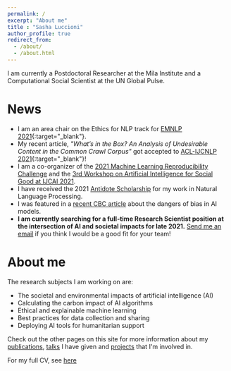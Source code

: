 ```yaml
---
permalink: /
excerpt: "About me"
title : "Sasha Luccioni"
author_profile: true
redirect_from: 
  - /about/
  - /about.html
---
```


I am currently a Postdoctoral Researcher at the Mila Institute and a Computational Social Scientist at the UN Global Pulse. 

News
======
* I am an area chair on the Ethics for NLP track for [EMNLP 2021](https://2021.emnlp.org/){:target="_blank"}.
* My recent article, *"What’s in the Box? An Analysis of Undesirable Content in the Common Crawl Corpus"* got accepted to [ACL-IJCNLP 2021](https://2021.aclweb.org/){:target="_blank"}!
* I am a co-organizer of the [2021 Machine Learning Reproducibility Challenge](https://paperswithcode.com/rc2020) and the [3rd Workshop on Artificial Intelligence for Social Good at IJCAI 2021](https://amulyayadav.github.io/AI4SG2021/).
* I have received the 2021 [Antidote Scholarship](https://mila.quebec/en/the-2021-antidote-scholarship-awarded-to-sasha-luccioni/) for my work in Natural Language Processing.
* I was featured in a [recent CBC article](https://www.cbc.ca/news/science/artificial-intelligence-racism-bias-1.6027150) about the dangers of bias in AI models.
* **I am currently searching for a full-time Research Scientist position at the intersection of AI and societal impacts for late 2021.** [Send me an email](mailto:sasha.luccioni@mila.quebec) if you think I would be a good fit for your team!

About me
======


The research subjects I am working on are:
* The societal and environmental impacts of artificial intelligence (AI)
* Calculating the carbon impact of AI algorithms
* Ethical and explainable machine learning
* Best practices for data collection and sharing
* Deploying AI tools for humanitarian support

Check out the other pages on this site for more information about my [publications](https://sashavor.github.io/publications/), [talks](https://sashavor.github.io/talks/) I have given and [projects](https://sashavor.github.io/projects/) that I'm involved in.

For my full CV, see [here](https://sashavor.github.io/cv/)

